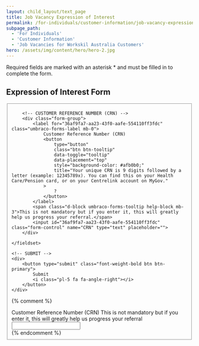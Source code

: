 ```yaml
---
layout: child_layout/text_page
title: Job Vacancy Expression of Interest
permalink: /for-individuals/customer-information/job-vacancy-expression-of-interest/
subpage_path:
  - 'For Individuals'
  - 'Customer Information'
  - 'Job Vacancies for Workskil Australia Customers'
hero: /assets/img/content/hero/hero-2.jpg
---
```


<p>Required fields are marked with an asterisk <span class="contourIndicator">*</span> and must be filled in to complete the form.</p>

## Expression of Interest Form

<!-- FORM CONTACT -->
<form id="form-contact" class="form-contact mb-4" method="post" name="Contact Form" data-toggle="validator" novalidate>
    <fieldset>

		<!-- CUSTOMER REFERENCE NUMBER (CRN) -->
		<div class="form-group">
			<label for="36af9fa7-aa23-43f0-aafe-554110ff3fdc" class="umbraco-forms-label mb-0">
				Customer Reference Number (CRN)
				<button
					type="button"
					class="btn btn-tooltip"
					data-toggle="tooltip"
					data-placement="top"
					style="background-color: #afb0b0;"
					title="Your unique CRN is 9 digits followed by a letter (example: 12345789x). You can find this on your Health Care/Pension card, or on your Centrelink account on MyGov."
				>
					?
				</button>
			</label>
			<span class="d-block umbraco-forms-tooltip help-block mb-3">This is not mandatory but if you enter it, this will greatly help us progress your referral.</span>
		    <input id="36af9fa7-aa23-43f0-aafe-554110ff3fdc" class="form-control" name="CRN" type="text" placeholder="">
		</div>

    </fieldset>

    <!-- SUBMIT -->
    <div>
        <button type="submit" class="font-weight-bold btn btn-primary">
            Submit
            <i class="pl-5 fa fa-angle-right"></i>
        </button>
    </div>

</form>

{% comment %}
<div class="umbraco-forms-field customerreferencenumbercrn shortanswer alternating">
	<label for="36af9fa7-aa23-43f0-aafe-554110ff3fdc" class="umbraco-forms-label">
		Customer Reference Number (CRN)
	</label>
	<span class="umbraco-forms-tooltip help-block">This is not mandatory but if you enter it, this will greatly help us progress your referral</span>
	<div class="umbraco-forms-field-wrapper">
		<input type="text" name="36af9fa7-aa23-43f0-aafe-554110ff3fdc" id="36af9fa7-aa23-43f0-aafe-554110ff3fdc" class=" text" value="" maxlength="500" data-val="true" data-val-regex="Please enter a valid CRN (9 numbers, 1 character)" data-val-regex-pattern="\d{9}[a-zA-Z]{1}">
		<span class="field-validation-valid" data-valmsg-for="36af9fa7-aa23-43f0-aafe-554110ff3fdc" data-valmsg-replace="true"></span>
	</div>
</div>
{% endcomment %}